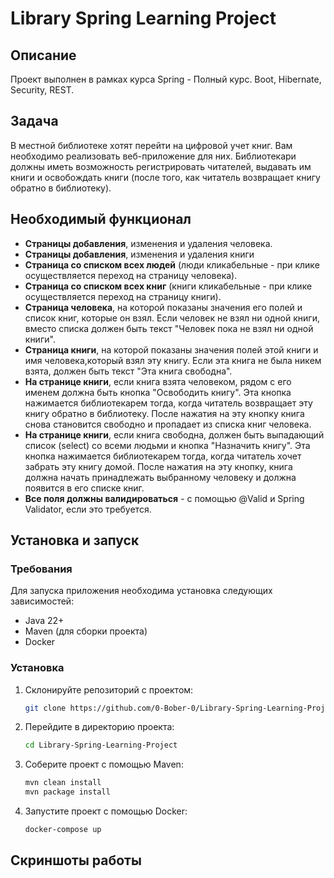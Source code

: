 ﻿# Library Spring Learning Project
 
## Описание
Проект выполнен в рамках курса Spring - Полный курс. Boot, Hibernate, Security, REST.

## Задача
В местной библиотеке хотят перейти на цифровой учет книг. Вам необходимо реализовать веб-приложение для них. Библиотекари должны иметь возможность регистрировать читателей, выдавать им книги и освобождать книги (после того, как читатель возвращает книгу обратно в библиотеку).

## Необходимый функционал
- **Страницы добавления**, изменения и удаления человека.
- **Страницы добавления**, изменения и удаления книги
- **Страница со списком всех людей** (люди кликабельные - при клике осуществляется переход на страницу человека).
- **Страница со списком всех книг** (книги кликабельные - при клике осуществляется переход на страницу книги).
- **Страница человека**, на которой показаны значения его полей и список книг, которые он взял. Если человек не взял ни одной книги, вместо списка должен быть текст "Человек пока не взял ни одной книги".
- **Страница книги**, на которой показаны значения полей этой книги и имя человека,который взял эту книгу. Если эта книга не была никем взята, должен быть текст "Эта книга свободна".
- **На странице книги**, если книга взята человеком, рядом с его именем должна быть кнопка "Освободить книгу". Эта кнопка нажимается библиотекарем тогда, когда читатель возвращает эту книгу обратно в библиотеку. После нажатия на эту кнопку книга снова становится свободно и пропадает из списка книг человека.
- **На странице книги**, если книга свободна, должен быть выпадающий список (select) со всеми людьми и кнопка "Назначить книгу". Эта кнопка нажимается библиотекарем тогда, когда читатель хочет забрать эту книгу домой. После нажатия на эту кнопку, книга должна начать принадлежать выбранному человеку и должна появится в его списке книг.
- **Все поля должны валидироваться** - с помощью @Valid и Spring Validator, если это требуется.
## Установка и запуск
### Требования
Для запуска приложения необходима установка следующих зависимостей:
- Java 22+
- Maven (для сборки проекта)
- Docker 

### Установка
1. Склонируйте репозиторий с проектом:
    ```bash
    git clone https://github.com/0-Bober-0/Library-Spring-Learning-Project.git
    ```
2. Перейдите в директорию проекта:
    ```bash
    cd Library-Spring-Learning-Project
    ```
3. Соберите проект с помощью Maven:
    ```bash
    mvn clean install
    mvn package install
    ```
4. Запустите проект с помощью Docker:
   ```bash
   docker-compose up
    ```
## Скриншоты работы
